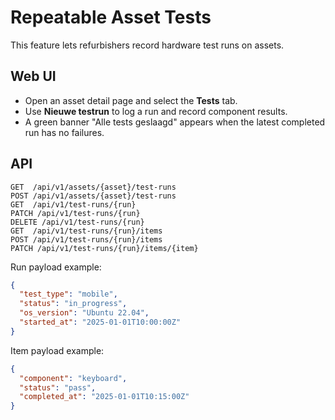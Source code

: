 # Repeatable Asset Tests

This feature lets refurbishers record hardware test runs on assets.

## Web UI
* Open an asset detail page and select the **Tests** tab.
* Use **Nieuwe testrun** to log a run and record component results.
* A green banner "Alle tests geslaagd" appears when the latest completed run has no failures.

## API
```
GET  /api/v1/assets/{asset}/test-runs
POST /api/v1/assets/{asset}/test-runs
GET  /api/v1/test-runs/{run}
PATCH /api/v1/test-runs/{run}
DELETE /api/v1/test-runs/{run}
GET  /api/v1/test-runs/{run}/items
POST /api/v1/test-runs/{run}/items
PATCH /api/v1/test-runs/{run}/items/{item}
```

Run payload example:
```json
{
  "test_type": "mobile",
  "status": "in_progress",
  "os_version": "Ubuntu 22.04",
  "started_at": "2025-01-01T10:00:00Z"
}
```

Item payload example:
```json
{
  "component": "keyboard",
  "status": "pass",
  "completed_at": "2025-01-01T10:15:00Z"
}
```
